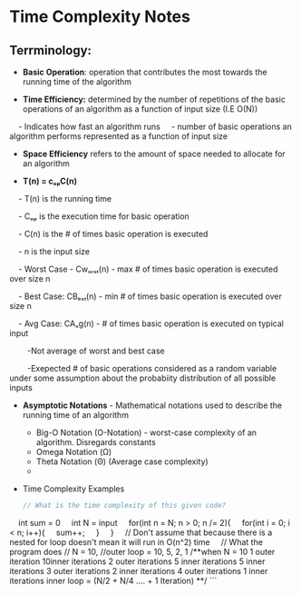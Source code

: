 # Time Complexity Notes

## Terrminology:

- **Basic Operation**: operation that contributes the most towards the running time of the algorithm

- **Time Efficiency:** determined by the number of repetitions of the basic operations of an algorithm as a function of input size (I.E O(N))

    - Indicates how fast an algorithm runs
    - number of basic operations an algorithm performs represented as a function of input size 

- **Space Efficiency** refers to the amount of space needed to allocate for an algorithm

- **T(n) = cₒₚC(n)**

    - T(n) is the running time

    - Cₒₚ is the execution time for basic operation

    - C(n) is the # of times basic operation is executed

    - n is the input size

    - Worst Case - Cwₒᵣₛₜ(n) - max # of times basic operation is executed over size n

    - Best Case: CBₑₛₜ(n) - min # of times basic operation is executed over size n

    - Avg Case: CAᵥg(n) - # of times basic operation is executed on typical input

        -Not average of worst and best case  

        -Exepected # of basic operations considered as a random variable under some assumption about the probabiity distribution of all possible inputs

- **Asymptotic Notations** - Mathematical notations used to describe the running time of an algorithm 
	- Big-O Notation (O-Notation) - worst-case complexity of an algorithm. Disregards constants
	- Omega Notation (Ω) 
	- Theta Notation (Θ) (Average case complexity)
	- 

- Time Complexity Examples
	```Java
	// What is the time complexity of this given code?
    int sum = 0
    int N = input
    for(int n = N; n > 0; n /= 2){
	    for(int i = 0; i < n; i++){
		    sum++;
	    }
    }
    // Don't assume that because there is a nested for loop doesn't mean it will run in O(n^2) time 
    // What the program does 
// N = 10, 
//outer loop = 10, 5, 2, 1
/**when N = 10
1 outer iteration 10inner iterations 
2 outer iterations 5 inner iterations 5 inner iterations 
3 outer iterations 2 inner iterations
4 outer iterations 1 inner iterations
	inner loop = (N/2 + N/4 .... + 1 Iteration)
**/
	```
```
```
    